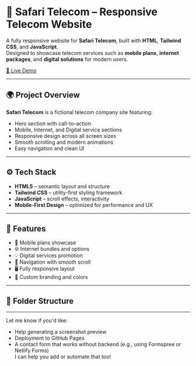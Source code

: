 # 📱 Safari Telecom – Responsive Telecom Website

A fully responsive website for **Safari Telecom**, built with **HTML**, **Tailwind CSS**, and **JavaScript**.  
Designed to showcase telecom services such as **mobile plans**, **internet packages**, and **digital solutions** for modern users.

[🔗 Live Demo](https://safari-gamma.vercel.app/)

---

## 🌍 Project Overview

**Safari Telecom** is a fictional telecom company site featuring:

- Hero section with call-to-action
- Mobile, Internet, and Digital service sections
- Responsive design across all screen sizes
- Smooth scrolling and modern animations
- Easy navigation and clean UI

---

## ⚙️ Tech Stack

- **HTML5** – semantic layout and structure
- **Tailwind CSS** – utility-first styling framework
- **JavaScript** – scroll effects, interactivity
- **Mobile-First Design** – optimized for performance and UX

---

## 🧭 Features

- 📱 Mobile plans showcase
- 🌐 Internet bundles and options
- 💡 Digital services promotion
- 🔗 Navigation with smooth scroll
- 🖥️ Fully responsive layout
- 🎨 Custom branding and colors

---

## 📁 Folder Structure

---

Let me know if you'd like:
- Help generating a screenshot preview
- Deployment to GitHub Pages
- A contact form that works without backend (e.g., using Formspree or Netlify Forms)  
I can help you add or automate that too!

